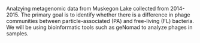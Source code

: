 Analzying metagenomic data from Muskegon Lake collected from 2014-2015. The primary goal is to identify whether there is a difference in phage communities between particle-associated (PA) and free-living (FL) bacteria. We will be using bioinformatic tools such as geNomad to analyze phages in samples. 
